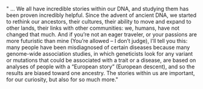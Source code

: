 " ... We all have incredible stories within our DNA, and studying them has been proven incredibly helpful. Since the advent of ancient DNA, we started to rethink our ancestors, their cultures, their ability to move and expand to other lands, their links with other communities: we, humans, have not changed that much. And if you’re not an eager traveler, or your passions are more futuristic than mine (You’re allowed – I don’t judge), I’ll tell you this: many people have been misdiagnosed of certain diseases because many genome-wide association studies, in which geneticists look for any variant or mutations that could be associated with a trait or a disease, are based on analyses of people with a “European story” (European descent), and so the results are biased toward one ancestry. The stories within us are important, for our curiosity, but also for so much more."
